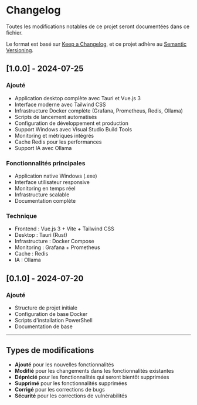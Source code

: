 # Changelog

Toutes les modifications notables de ce projet seront documentées dans ce fichier.

Le format est basé sur [Keep a Changelog](https://keepachangelog.com/fr/1.0.0/),
et ce projet adhère au [Semantic Versioning](https://semver.org/lang/fr/).

## [1.0.0] - 2024-07-25

### Ajouté
- Application desktop complète avec Tauri et Vue.js 3
- Interface moderne avec Tailwind CSS
- Infrastructure Docker complète (Grafana, Prometheus, Redis, Ollama)
- Scripts de lancement automatisés
- Configuration de développement et production
- Support Windows avec Visual Studio Build Tools
- Monitoring et métriques intégrés
- Cache Redis pour les performances
- Support IA avec Ollama

### Fonctionnalités principales
- Application native Windows (.exe)
- Interface utilisateur responsive
- Monitoring en temps réel
- Infrastructure scalable
- Documentation complète

### Technique
- Frontend : Vue.js 3 + Vite + Tailwind CSS
- Desktop : Tauri (Rust)
- Infrastructure : Docker Compose
- Monitoring : Grafana + Prometheus
- Cache : Redis
- IA : Ollama

## [0.1.0] - 2024-07-20

### Ajouté
- Structure de projet initiale
- Configuration de base Docker
- Scripts d'installation PowerShell
- Documentation de base

---

## Types de modifications

- **Ajouté** pour les nouvelles fonctionnalités
- **Modifié** pour les changements dans les fonctionnalités existantes
- **Déprécié** pour les fonctionnalités qui seront bientôt supprimées
- **Supprimé** pour les fonctionnalités supprimées
- **Corrigé** pour les corrections de bugs
- **Sécurité** pour les corrections de vulnérabilités 